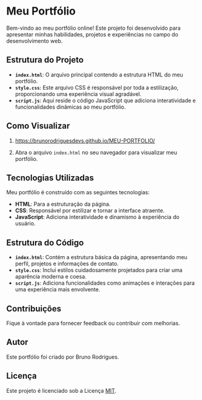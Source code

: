 

# Meu Portfólio

Bem-vindo ao meu portfólio online! Este projeto foi desenvolvido para apresentar minhas habilidades, projetos e experiências no campo do desenvolvimento web.

## Estrutura do Projeto

- **`index.html`**: O arquivo principal contendo a estrutura HTML do meu portfólio.
- **`style.css`**: Este arquivo CSS é responsável por toda a estilização, proporcionando uma experiência visual agradável.
- **`script.js`**: Aqui reside o código JavaScript que adiciona interatividade e funcionalidades dinâmicas ao meu portfólio.

## Como Visualizar

1. https://brunorodriguesdevs.github.io/MEU-PORTFOLIO/

2. Abra o arquivo `index.html` no seu navegador para visualizar meu portfólio.

## Tecnologias Utilizadas

Meu portfólio é construído com as seguintes tecnologias:

- **HTML**: Para a estruturação da página.
- **CSS**: Responsável por estilizar e tornar a interface atraente.
- **JavaScript**: Adiciona interatividade e dinamismo à experiência do usuário.

## Estrutura do Código

- **`index.html`**: Contém a estrutura básica da página, apresentando meu perfil, projetos e informações de contato.
- **`style.css`**: Inclui estilos cuidadosamente projetados para criar uma aparência moderna e coesa.
- **`script.js`**: Adiciona funcionalidades como animações e interações para uma experiência mais envolvente.

## Contribuições

Fique à vontade para fornecer feedback ou contribuir com melhorias.
## Autor

Este portfólio foi criado por Bruno Rodrigues.

## Licença

Este projeto é licenciado sob a Licença [MIT](LICENSE).
```



